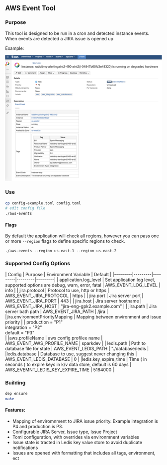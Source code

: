 ## AWS Event Tool


### Purpose

This tool is designed to be run in a cron and detected instance events.  When events are detected a JIRA issue is opened up

Example:

![Ticket Example](contrib/example.png?v=4&s=200)

### Use

```bash
cp config-example.toml config.toml
# edit config file
./aws-events
```

#### Flags

By default the application will check all regions, however you can pass one or more `--region` flags to define specific regions to check.

```
./aws-events --region us-east-1 --region us-east-2
```

### Supported Config Options

| Config | Purpose | Environment Variable | Default |
|---------|---------|---------|---------|---------|
| application.log_level | Set application log level, supported options are debug, warn, error, fatal | AWS_EVENT_LOG_LEVEL |  info |
| jira.protocol  | Protocol to use, http or https | AWS_EVENT_JIRA_PROTOCOL | https | 
| jira.port  | Jira server port | AWS_EVENT_JIRA_PORT | 443 | 
| jira.host  | Jira server hostname | AWS_EVENT_JIRA_HOST | "jira-eng-gpk2.example.com" | 
| jira.path  | Jira server bath path | AWS_EVENT_JIRA_PATH | /jira |
|jira.environmentPriorityMapping | Mapping between environment and issue priority | | production = "P1" <br/> integration = "P2"<br/> default    = "P3" <br/> | 
|aws.profileName | aws config profilee name |  AWS_EVENT_AWS_PROFILE_NAME | sparkdev |
| ledis.path | Path to database file for state |  AWS_EVENT_LEDIS_PATH | "./database/ledis | 
|ledis.database | Database to use, suggest never changing this | AWS_EVENT_LEDIS_DATABASE | 0 |
|ledis.key_expire_time | Time ( in seconds ) to expire keys in k/v data store, default is 60 days | AWS_EVEMNT_LEDIS_KEY_EXPIRE_TIME | 5184000 |

### Building

```bash
dep ensure
make
```

#### Features:

* Mapping of enviromnment to JIRA issue priority.  Example integration is P4 and production is P3.
* Configurable JIRA Server, Issue type, Issue Project
* Toml configuration, with overrides via environmnent variables
* Issue state is tracted in Ledis key value store to avoid duplicate notifications
* Issues are opened with formatting that includes all tags, environment, ect